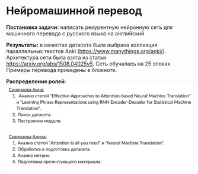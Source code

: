 # Нейромашинной перевод

**Постановка задачи:** написать рекурентную нейронную сеть для машинного перевода с русского языка на английский.

**Результаты:** в качестве датасета была выбрана коллекция параллельных текстов Anki (https://www.manythings.org/anki/). Архитектура сети была взята из статьи https://arxiv.org/abs/1508.04025v5. Сеть обучалась на 25 эпохах. Примеры перевода приведены в блокноте.

**Распределение ролей:** 
![](data/roles.png)
